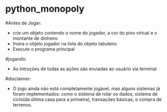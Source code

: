 # python_monopoly

#Antes de Jogar:
 - crie um objeto contendo o nome do jogador, a cor do pino virtual e o montante de dinheiro
 - Insira o objeto jogador na lista do objeto tabuleiro
 - Execute o programa principal

#jogando:
 - As Intruções de todas as ações são enviadas ao usuário via terminal

#disclaimer:
 - O jogo ainda não está completamente jogável, mas alguns sistemas já foram implementados: como o sistema de rolar os dados, sistema de ciclo(da última casa para a primeira), transações básicas, e compra de terrenos.
